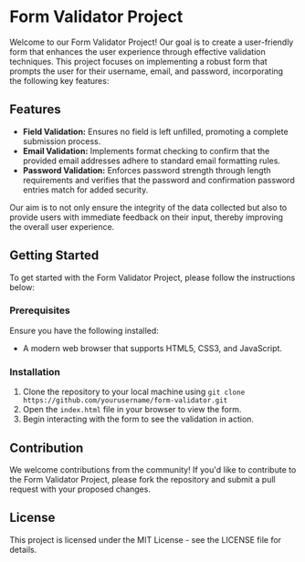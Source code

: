# Form Validator Project

Welcome to our Form Validator Project! Our goal is to create a user-friendly form that enhances the user experience through effective validation techniques. This project focuses on implementing a robust form that prompts the user for their username, email, and password, incorporating the following key features:

## Features
- **Field Validation:** Ensures no field is left unfilled, promoting a complete submission process.
- **Email Validation:** Implements format checking to confirm that the provided email addresses adhere to standard email formatting rules.
- **Password Validation:** Enforces password strength through length requirements and verifies that the password and confirmation password entries match for added security.

Our aim is to not only ensure the integrity of the data collected but also to provide users with immediate feedback on their input, thereby improving the overall user experience.

## Getting Started
To get started with the Form Validator Project, please follow the instructions below:

### Prerequisites
Ensure you have the following installed:
- A modern web browser that supports HTML5, CSS3, and JavaScript.

### Installation
1. Clone the repository to your local machine using `git clone https://github.com/yourusername/form-validator.git`
2. Open the `index.html` file in your browser to view the form.
3. Begin interacting with the form to see the validation in action.

## Contribution
We welcome contributions from the community! If you'd like to contribute to the Form Validator Project, please fork the repository and submit a pull request with your proposed changes.

## License
This project is licensed under the MIT License - see the LICENSE file for details.

